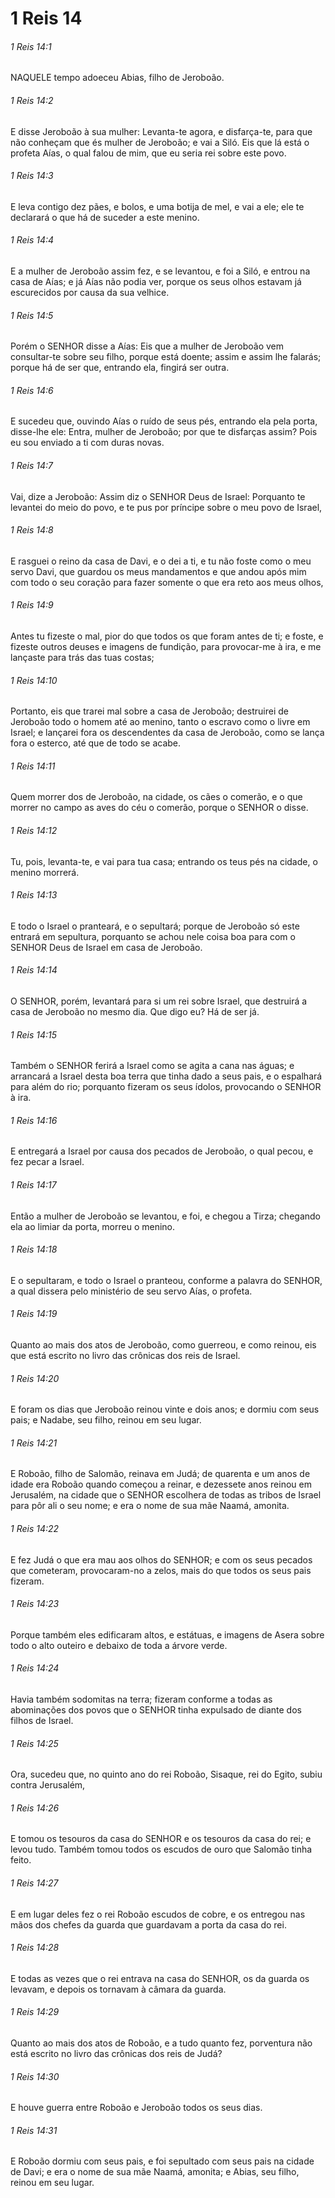 # 1 Reis 14

###### 1 Reis 14:1

NAQUELE tempo adoeceu Abias, filho de Jeroboão.

###### 1 Reis 14:2

E disse Jeroboão à sua mulher: Levanta-te agora, e disfarça-te, para que não conheçam que és mulher de Jeroboão; e vai a Siló. Eis que lá está o profeta Aías, o qual falou de mim, que eu seria rei sobre este povo.

###### 1 Reis 14:3

E leva contigo dez pães, e bolos, e uma botija de mel, e vai a ele; ele te declarará o que há de suceder a este menino.

###### 1 Reis 14:4

E a mulher de Jeroboão assim fez, e se levantou, e foi a Siló, e entrou na casa de Aías; e já Aías não podia ver, porque os seus olhos estavam já escurecidos por causa da sua velhice.

###### 1 Reis 14:5

Porém o SENHOR disse a Aías: Eis que a mulher de Jeroboão vem consultar-te sobre seu filho, porque está doente; assim e assim lhe falarás; porque há de ser que, entrando ela, fingirá ser outra.

###### 1 Reis 14:6

E sucedeu que, ouvindo Aías o ruído de seus pés, entrando ela pela porta, disse-lhe ele: Entra, mulher de Jeroboão; por que te disfarças assim? Pois eu sou enviado a ti com duras novas.

###### 1 Reis 14:7

Vai, dize a Jeroboão: Assim diz o SENHOR Deus de Israel: Porquanto te levantei do meio do povo, e te pus por príncipe sobre o meu povo de Israel,

###### 1 Reis 14:8

E rasguei o reino da casa de Davi, e o dei a ti, e tu não foste como o meu servo Davi, que guardou os meus mandamentos e que andou após mim com todo o seu coração para fazer somente o que era reto aos meus olhos,

###### 1 Reis 14:9

Antes tu fizeste o mal, pior do que todos os que foram antes de ti; e foste, e fizeste outros deuses e imagens de fundição, para provocar-me à ira, e me lançaste para trás das tuas costas;

###### 1 Reis 14:10

Portanto, eis que trarei mal sobre a casa de Jeroboão; destruirei de Jeroboão todo o homem até ao menino, tanto o escravo como o livre em Israel; e lançarei fora os descendentes da casa de Jeroboão, como se lança fora o esterco, até que de todo se acabe.

###### 1 Reis 14:11

Quem morrer dos de Jeroboão, na cidade, os cães o comerão, e o que morrer no campo as aves do céu o comerão, porque o SENHOR o disse.

###### 1 Reis 14:12

Tu, pois, levanta-te, e vai para tua casa; entrando os teus pés na cidade, o menino morrerá.

###### 1 Reis 14:13

E todo o Israel o pranteará, e o sepultará; porque de Jeroboão só este entrará em sepultura, porquanto se achou nele coisa boa para com o SENHOR Deus de Israel em casa de Jeroboão.

###### 1 Reis 14:14

O SENHOR, porém, levantará para si um rei sobre Israel, que destruirá a casa de Jeroboão no mesmo dia. Que digo eu? Há de ser já.

###### 1 Reis 14:15

Também o SENHOR ferirá a Israel como se agita a cana nas águas; e arrancará a Israel desta boa terra que tinha dado a seus pais, e o espalhará para além do rio; porquanto fizeram os seus ídolos, provocando o SENHOR à ira.

###### 1 Reis 14:16

E entregará a Israel por causa dos pecados de Jeroboão, o qual pecou, e fez pecar a Israel.

###### 1 Reis 14:17

Então a mulher de Jeroboão se levantou, e foi, e chegou a Tirza; chegando ela ao limiar da porta, morreu o menino.

###### 1 Reis 14:18

E o sepultaram, e todo o Israel o pranteou, conforme a palavra do SENHOR, a qual dissera pelo ministério de seu servo Aías, o profeta.

###### 1 Reis 14:19

Quanto ao mais dos atos de Jeroboão, como guerreou, e como reinou, eis que está escrito no livro das crônicas dos reis de Israel.

###### 1 Reis 14:20

E foram os dias que Jeroboão reinou vinte e dois anos; e dormiu com seus pais; e Nadabe, seu filho, reinou em seu lugar.

###### 1 Reis 14:21

E Roboão, filho de Salomão, reinava em Judá; de quarenta e um anos de idade era Roboão quando começou a reinar, e dezessete anos reinou em Jerusalém, na cidade que o SENHOR escolhera de todas as tribos de Israel para pôr ali o seu nome; e era o nome de sua mãe Naamá, amonita.

###### 1 Reis 14:22

E fez Judá o que era mau aos olhos do SENHOR; e com os seus pecados que cometeram, provocaram-no a zelos, mais do que todos os seus pais fizeram.

###### 1 Reis 14:23

Porque também eles edificaram altos, e estátuas, e imagens de Asera sobre todo o alto outeiro e debaixo de toda a árvore verde.

###### 1 Reis 14:24

Havia também sodomitas na terra; fizeram conforme a todas as abominações dos povos que o SENHOR tinha expulsado de diante dos filhos de Israel.

###### 1 Reis 14:25

Ora, sucedeu que, no quinto ano do rei Roboão, Sisaque, rei do Egito, subiu contra Jerusalém,

###### 1 Reis 14:26

E tomou os tesouros da casa do SENHOR e os tesouros da casa do rei; e levou tudo. Também tomou todos os escudos de ouro que Salomão tinha feito.

###### 1 Reis 14:27

E em lugar deles fez o rei Roboão escudos de cobre, e os entregou nas mãos dos chefes da guarda que guardavam a porta da casa do rei.

###### 1 Reis 14:28

E todas as vezes que o rei entrava na casa do SENHOR, os da guarda os levavam, e depois os tornavam à câmara da guarda.

###### 1 Reis 14:29

Quanto ao mais dos atos de Roboão, e a tudo quanto fez, porventura não está escrito no livro das crônicas dos reis de Judá?

###### 1 Reis 14:30

E houve guerra entre Roboão e Jeroboão todos os seus dias.

###### 1 Reis 14:31

E Roboão dormiu com seus pais, e foi sepultado com seus pais na cidade de Davi; e era o nome de sua mãe Naamá, amonita; e Abias, seu filho, reinou em seu lugar.

